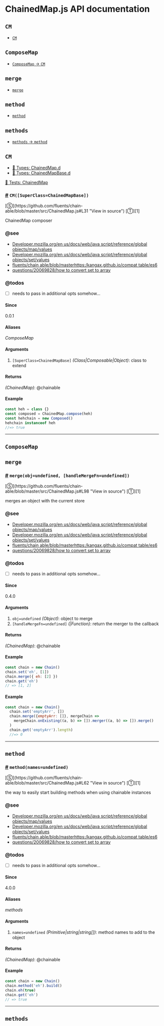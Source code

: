 # ChainedMap.js API documentation

<!-- div class="toc-container" -->

<!-- div -->

## `CM`
* <a href="#CM">`CM`</a>

<!-- /div -->

<!-- div -->

## `ComposeMap`
* <a href="#CM" class="alias">`ComposeMap` -> `CM`</a>

<!-- /div -->

<!-- div -->

## `merge`
* <a href="#merge">`merge`</a>

<!-- /div -->

<!-- div -->

## `method`
* <a href="#method">`method`</a>

<!-- /div -->

<!-- div -->

## `methods`
* <a href="#method" class="alias">`methods` -> `method`</a>

<!-- /div -->

<!-- /div -->

<!-- div class="doc-container" -->

<!-- div -->

## `CM`

<!-- div -->

* <a href="https://github.com/fluents/chain-able/blob/master/typings/ChainedMap.d.ts">🌊  Types: ChainedMap.d</a>&nbsp;
* <a href="https://github.com/fluents/chain-able/blob/master/typings/ChainedMapBase.d.ts">🌊  Types: ChainedMapBase.d</a>&nbsp;

<a href="https://github.com/fluents/chain-able/blob/master/test/ChainedMap.js">🔬  Tests: ChainedMap</a>&nbsp;

<h3 id="CM"><a href="#CM">#</a>&nbsp;<code>CM([SuperClass=ChainedMapBase])</code></h3>
[&#x24C8;](https://github.com/fluents/chain-able/blob/master/src/ChainedMap.js#L31 "View in source") [&#x24C9;][1]

ChainedMap composer


### @see 

* <a href="https://developer.mozilla.org/en-US/docs/Web/JavaScript/Reference/Global_Objects/Map/values">Developer.mozilla.org/en us/docs/web/java script/reference/global objects/map/values</a>
* <a href="https://developer.mozilla.org/en-US/docs/Web/JavaScript/Reference/Global_Objects/Set/values">Developer.mozilla.org/en us/docs/web/java script/reference/global objects/set/values</a>
* <a href="https://github.com/fluents/chain-able/blob/masterhttps://kangax.github.io/compat-table/es6/#test-Array_static_methods">fluents/chain able/blob/masterhttps:/kangax.github.io/compat table/es6</a>
* <a href="https://stackoverflow.com/questions/20069828/how-to-convert-set-to-array">questions/20069828/how to convert set to array</a>

### @todos 

- [ ] needs to pass in additional opts somehow...
 
#### Since
0.0.1

#### Aliases
*ComposeMap*

#### Arguments
1. `[SuperClass=ChainedMapBase]` *(Class|Composable|Object)*: class to extend

#### Returns
*(ChainedMap)*: @chainable

#### Example
```js
const heh = class {}
const composed = ChainedMap.compose(heh)
const hehchain = new Composed()
hehchain instanceof heh
//=> true

```
---

<!-- /div -->

<!-- /div -->

<!-- div -->

## `ComposeMap`

<!-- /div -->

<!-- div -->

## `merge`

<!-- div -->

<h3 id="merge"><a href="#merge">#</a>&nbsp;<code>merge(obj=undefined, [handleMergeFn=undefined])</code></h3>
[&#x24C8;](https://github.com/fluents/chain-able/blob/master/src/ChainedMap.js#L98 "View in source") [&#x24C9;][1]

merges an object with the current store


### @see 

* <a href="https://developer.mozilla.org/en-US/docs/Web/JavaScript/Reference/Global_Objects/Map/values">Developer.mozilla.org/en us/docs/web/java script/reference/global objects/map/values</a>
* <a href="https://developer.mozilla.org/en-US/docs/Web/JavaScript/Reference/Global_Objects/Set/values">Developer.mozilla.org/en us/docs/web/java script/reference/global objects/set/values</a>
* <a href="https://github.com/fluents/chain-able/blob/masterhttps://kangax.github.io/compat-table/es6/#test-Array_static_methods">fluents/chain able/blob/masterhttps:/kangax.github.io/compat table/es6</a>
* <a href="https://stackoverflow.com/questions/20069828/how-to-convert-set-to-array">questions/20069828/how to convert set to array</a>

### @todos 

- [ ] needs to pass in additional opts somehow...
 
#### Since
0.4.0

#### Arguments
1. `obj=undefined` *(Object)*: object to merge
2. `[handleMergeFn=undefined]` *(|Function)*: return the merger to the callback

#### Returns
*(ChainedMap)*: @chainable

#### Example
```js
const chain = new Chain()
chain.set('eh', [1])
chain.merge({ eh: [2] })
chain.get('eh')
// => [1, 2]

```
#### Example
```js
const chain = new Chain()
  chain.set('emptyArr', [])
  chain.merge({emptyArr: []}, mergeChain =>
    mergeChain.onExisting((a, b) => []).merger((a, b) => []).merge()
  )
  chain.get('emptyArr').length)
  //=> 0
```
---

<!-- /div -->

<!-- /div -->

<!-- div -->

## `method`

<!-- div -->

<h3 id="method"><a href="#method">#</a>&nbsp;<code>method(names=undefined)</code></h3>
[&#x24C8;](https://github.com/fluents/chain-able/blob/master/src/ChainedMap.js#L62 "View in source") [&#x24C9;][1]

the way to easily start building methods when using chainable instances


### @see 

* <a href="https://developer.mozilla.org/en-US/docs/Web/JavaScript/Reference/Global_Objects/Map/values">Developer.mozilla.org/en us/docs/web/java script/reference/global objects/map/values</a>
* <a href="https://developer.mozilla.org/en-US/docs/Web/JavaScript/Reference/Global_Objects/Set/values">Developer.mozilla.org/en us/docs/web/java script/reference/global objects/set/values</a>
* <a href="https://github.com/fluents/chain-able/blob/masterhttps://kangax.github.io/compat-table/es6/#test-Array_static_methods">fluents/chain able/blob/masterhttps:/kangax.github.io/compat table/es6</a>
* <a href="https://stackoverflow.com/questions/20069828/how-to-convert-set-to-array">questions/20069828/how to convert set to array</a>

### @todos 

- [ ] needs to pass in additional opts somehow...
 
#### Since
4.0.0

#### Aliases
*methods*

#### Arguments
1. `names=undefined` *(Primitive|string|string&#91;&#93;)*: method names to add to the object

#### Returns
*(ChainedMap)*: @chainable

#### Example
```js
const chain = new Chain()
chain.method('eh').build()
chain.eh(true)
chain.get('eh')
// => true

```
---

<!-- /div -->

<!-- /div -->

<!-- div -->

## `methods`

<!-- /div -->

<!-- /div -->

 [1]: #cm "Jump back to the TOC."
